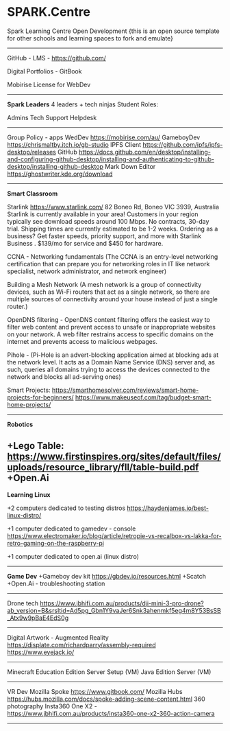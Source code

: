 # SPARK.Centre
Spark Learning Centre Open Development
{this is an open source template for other schools and learning spaces to fork and emulate}

------------------------------------------------------------------------------------------------------------------------

GitHub - LMS - https://github.com/

Digital Portfolios - GitBook

Mobirise License for WebDev


------------------------------------------------------------------------------------------------------------------------

**Spark Leaders**
4 leaders + tech ninjas
Student Roles: 

Admins
Tech Support
Helpdesk

------------------------------------------------------------------------------------------------------------------------

Group Policy - apps
WedDev
https://mobirise.com/au/
GameboyDev
https://chrismaltby.itch.io/gb-studio
IPFS Client
https://github.com/ipfs/ipfs-desktop/releases
GitHub https://docs.github.com/en/desktop/installing-and-configuring-github-desktop/installing-and-authenticating-to-github-desktop/installing-github-desktop
Mark Down Editor
https://ghostwriter.kde.org/download

------------------------------------------------------------------------------------------------------------------------

**Smart Classroom**

Starlink
https://www.starlink.com/
82 Boneo Rd, Boneo VIC 3939, Australia Starlink is currently available in your area! Customers in your region typically see download speeds around 100 Mbps. No contracts, 30-day trial. Shipping times are currently estimated to be 1-2 weeks. 
Ordering as a business? Get faster speeds, priority support, and more with Starlink Business . $139/mo for service and $450 for hardware.

CCNA - Networking fundamentals (The CCNA is an entry-level networking certification that can prepare you for networking roles in IT like network specialist, network administrator, and network engineer)

Building a Mesh Network (A mesh network is a group of connectivity devices, such as Wi-Fi routers that act as a single network, so there are multiple sources of connectivity around your house instead of just a single router.)

OpenDNS filtering - OpenDNS content filtering offers the easiest way to filter web content and prevent access to unsafe or inappropriate websites on your network. A web filter restrains access to specific domains on the internet and prevents access to malicious webpages.

Pihole - (Pi-Hole is an advert-blocking application aimed at blocking ads at the network level. It acts as a Domain Name Service (DNS) server and, as such, queries all domains trying to access the devices connected to the network and blocks all ad-serving ones)

Smart Projects:
https://smarthomesolver.com/reviews/smart-home-projects-for-beginners/
https://www.makeuseof.com/tag/budget-smart-home-projects/

------------------------------------------------------------------------------------------------------------------------

**Robotics**

+Lego Table: https://www.firstinspires.org/sites/default/files/uploads/resource_library/fll/table-build.pdf
+Open.Ai
------------------------------------------------------------------------------------------------------------------------

**Learning Linux** 

+2 computers dedicated to testing distros
https://haydenjames.io/best-linux-distro/

+1 computer dedicated to gamedev - console
https://www.electromaker.io/blog/article/retropie-vs-recalbox-vs-lakka-for-retro-gaming-on-the-raspberry-pi

+1 computer dedicated to open.ai (linux distro)

------------------------------------------------------------------------------------------------------------------------
**Game Dev**
+Gameboy dev kit
https://gbdev.io/resources.html
+Scatch
+Open.Ai - troubleshooting station

------------------------------------------------------------------------------------------------------------------------

Drone tech
https://www.jbhifi.com.au/products/dji-mini-3-pro-drone?ab_version=B&srsltid=Ad5pg_Gbn1Y9vaJer6Snk3ahenmkf5eg4m8Y53BsSB_Atx9w9pBaE4EdS0g

------------------------------------------------------------------------------------------------------------------------


Digital Artwork - Augmented Reality
https://displate.com/richardparry/assembly-required
https://www.eyejack.io/

------------------------------------------------------------------------------------------------------------------------



Minecraft
Education Edition Server Setup (VM)
Java Edition Server (VM)

------------------------------------------------------------------------------------------------------------------------


VR Dev
Mozilla Spoke
https://www.gitbook.com/
Mozilla Hubs
https://hubs.mozilla.com/docs/spoke-adding-scene-content.html
360 photography
Insta360 One X2 - https://www.jbhifi.com.au/products/insta360-one-x2-360-action-camera

------------------------------------------------------------------------------------------------------------------------
